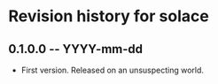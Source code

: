 # Revision history for solace

## 0.1.0.0 -- YYYY-mm-dd

* First version. Released on an unsuspecting world.
